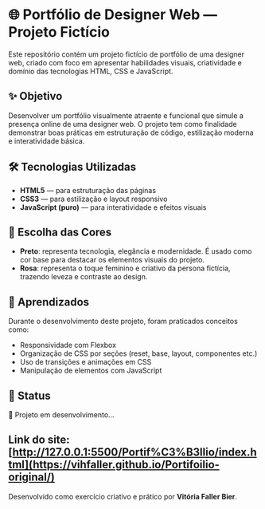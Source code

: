 # 🌐 Portfólio de Designer Web — Projeto Fictício

Este repositório contém um projeto fictício de portfólio de uma designer web, criado com foco em apresentar habilidades visuais, criatividade e domínio das tecnologias HTML, CSS e JavaScript.

## ✨ Objetivo

Desenvolver um portfólio visualmente atraente e funcional que simule a presença online de uma designer web. O projeto tem como finalidade demonstrar boas práticas em estruturação de código, estilização moderna e interatividade básica.

## 🛠 Tecnologias Utilizadas

- **HTML5** — para estruturação das páginas
- **CSS3** — para estilização e layout responsivo
- **JavaScript (puro)** — para interatividade e efeitos visuais

## 🎨 Escolha das Cores

- **Preto**: representa tecnologia, elegância e modernidade. É usado como cor base para destacar os elementos visuais do projeto.
- **Rosa**: representa o toque feminino e criativo da persona fictícia, trazendo leveza e contraste ao design.


## 🧠 Aprendizados

Durante o desenvolvimento deste projeto, foram praticados conceitos como:

- Responsividade com Flexbox
- Organização de CSS por seções (reset, base, layout, componentes etc.)
- Uso de transições e animações em CSS
- Manipulação de elementos com JavaScript

## 📌 Status

🚧 Projeto em desenvolvimento...

Link do site: [http://127.0.0.1:5500/Portif%C3%B3llio/index.html](https://vihfaller.github.io/Portifoilio-original/)
---

Desenvolvido como exercício criativo e prático por **Vitória Faller Bier**.
